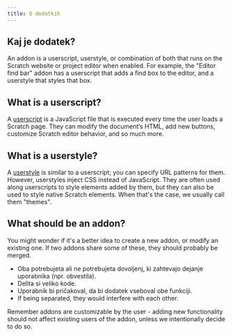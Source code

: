 ```yaml
---
title: O dodatkih
---
```


## Kaj je dodatek?
An addon is a userscript, userstyle, or combination of both that runs on the Scratch website or project editor when enabled. For example, the "Editor find bar" addon has a userscript that adds a find box to the editor, and a userstyle that styles that box.

## What is a userscript?
A [userscript](/docs/develop/userscripts) is a JavaScript file that is executed every time the user loads a Scratch page. They can modify the document’s HTML, add new buttons, customize Scratch editor behavior, and so much more.

## What is a userstyle?
A [userstyle](/docs/develop/userstyles) is similar to a userscript; you can specify URL patterns for them. However, userstyles inject CSS instead of JavaScript. They are often used along userscripts to style elements added by them, but they can also be used to style native Scratch elements. When that's the case, we usually call them "themes".

## What should be an addon?

<!-- TODO: Expand this section into its own page -->
You might wonder if it's a better idea to create a new addon, or modify an existing one.
If two addons share some of these, they should probably be merged.
- Oba potrebujeta ali ne potrebujeta dovoljenj, ki zahtevajo dejanje uporabnika (npr. obvestila).
- Delita si veliko kode.
- Uporabnik bi pričakoval, da bi dodatek vseboval obe funkciji.
- If being separated, they would interfere with each other.

Remember addons are customizable by the user - adding new functionality should not affect existing users of the addon, unless we intentionally decide to do so.
